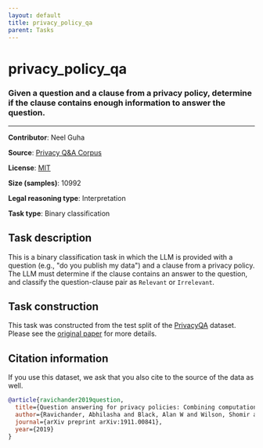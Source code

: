 ```yaml
---
layout: default
title: privacy_policy_qa
parent: Tasks
---
```

# privacy_policy_qa

### Given a question and a clause from a privacy policy, determine if the clause contains enough information to answer the question.
---
**Contributor**: Neel Guha

**Source**: [Privacy Q&A Corpus](https://github.com/AbhilashaRavichander/PrivacyQA_EMNLP)

**License**: [MIT](https://github.com/AbhilashaRavichander/PrivacyQA_EMNLP/blob/master/LICENSE)

**Size (samples)**: 10992

**Legal reasoning type**: Interpretation

**Task type**: Binary classification

## Task description

This is a binary classification task in which the LLM is provided with a question (e.g., "do you publish my data") and a clause from a privacy policy. The LLM must determine if the clause contains an answer to the question, and classify the question-clause pair as `Relevant` or `Irrelevant`.  

## Task construction

This task was constructed from the test split of the [PrivacyQA](https://github.com/AbhilashaRavichander/PrivacyQA_EMNLP) dataset. Please see the [original paper](https://arxiv.org/abs/1911.00841) for more details.

## Citation information
If you use this dataset, we ask that you also cite to the source of the data as well.

```bib
@article{ravichander2019question,
  title={Question answering for privacy policies: Combining computational and legal perspectives},
  author={Ravichander, Abhilasha and Black, Alan W and Wilson, Shomir and Norton, Thomas and Sadeh, Norman},
  journal={arXiv preprint arXiv:1911.00841},
  year={2019}
}
```

